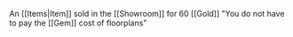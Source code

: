 An [[Items|Item]] sold in the [[Showroom]] for 60 [[Gold]]
"You do not have to pay the [[Gem]] cost of floorplans"
